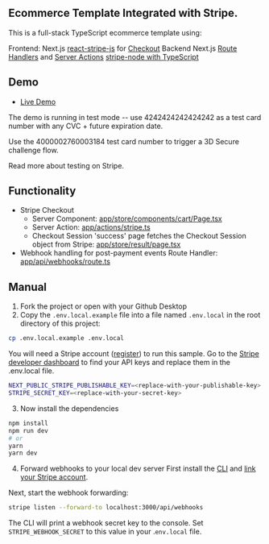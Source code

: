 ## Ecommerce Template Integrated with Stripe.

This is a full-stack TypeScript ecommerce template using:

Frontend:
Next.js
[react-stripe-js](https://github.com/stripe/react-stripe-js) for [Checkout](https://stripe.com/checkout)
Backend
Next.js [Route Handlers](https://nextjs.org/docs/app/building-your-application/routing/route-handlers) and [Server Actions](https://nextjs.org/docs/app/building-your-application/data-fetching/forms-and-mutations)
[stripe-node with TypeScript](https://github.com/stripe/stripe-node#usage-with-typescript)

## Demo

* [Live Demo](https://webshop-zeta-two.vercel.app/)

The demo is running in test mode -- use 4242424242424242 as a test card number with any CVC + future expiration date.

Use the 4000002760003184 test card number to trigger a 3D Secure challenge flow.

Read more about testing on Stripe.

## Functionality

* Stripe Checkout
  * Server Component: [app/store/components/cart/Page.tsx](path/to/Page.tsx)
  * Server Action: [app/actions/stripe.ts](path/to/stripe.ts)
  * Checkout Session 'success' page fetches the Checkout Session object from Stripe: [app/store/result/page.tsx](path/to/page.tsx)
* Webhook handling for post-payment events
Route Handler: [app/api/webhooks/route.ts](path/to/route.ts)


## Manual

1. Fork the project or open with your Github Desktop
2. Copy the `.env.local.example` file into a file named `.env.local` in the root directory of this project:

```bash
cp .env.local.example .env.local
```
You will need a Stripe account ([register](https://dashboard.stripe.com/register)) to run this sample. Go to the [Stripe developer dashboard](https://dashboard.stripe.com/apikeys) to find your API keys and replace them in the .env.local file.

```bash
NEXT_PUBLIC_STRIPE_PUBLISHABLE_KEY=<replace-with-your-publishable-key>
STRIPE_SECRET_KEY=<replace-with-your-secret-key>
```
3. Now install the dependencies

```bash
npm install
npm run dev
# or
yarn
yarn dev
```

4. Forward webhooks to your local dev server
First install the [CLI](https://stripe.com/docs/stripe-cli) and [link your Stripe account](https://stripe.com/docs/stripe-cli#link-account).

Next, start the webhook forwarding:

```bash
stripe listen --forward-to localhost:3000/api/webhooks
```
The CLI will print a webhook secret key to the console. Set `STRIPE_WEBHOOK_SECRET` to this value in your .`env.local` file.
